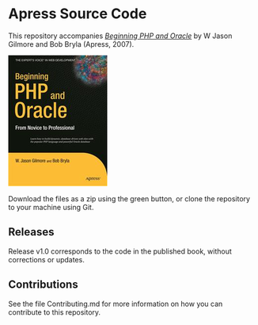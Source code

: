 # Apress Source Code

This repository accompanies [*Beginning PHP and Oracle*](http://www.apress.com/9781590597705) by W Jason Gilmore and Bob Bryla (Apress, 2007).

![Cover image](9781590597705.jpg)

Download the files as a zip using the green button, or clone the repository to your machine using Git.

## Releases

Release v1.0 corresponds to the code in the published book, without corrections or updates.

## Contributions

See the file Contributing.md for more information on how you can contribute to this repository.
